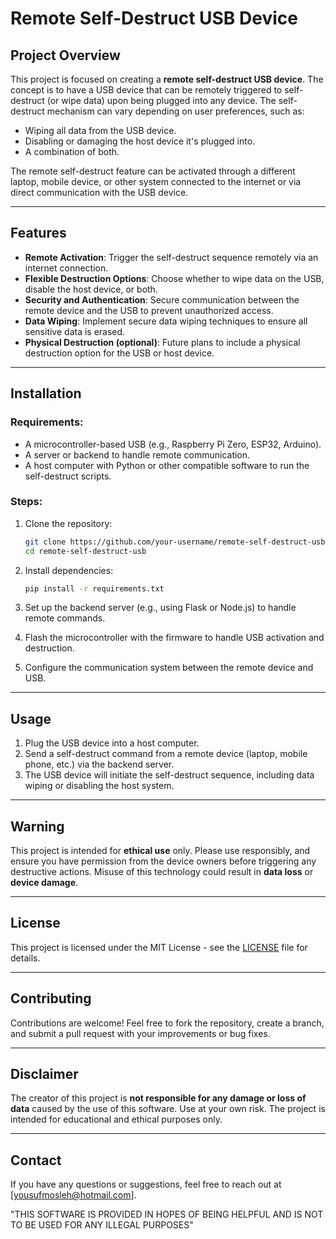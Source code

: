 # Remote Self-Destruct USB Device

## Project Overview
This project is focused on creating a **remote self-destruct USB device**. The concept is to have a USB device that can be remotely triggered to self-destruct (or wipe data) upon being plugged into any device. The self-destruct mechanism can vary depending on user preferences, such as:
- Wiping all data from the USB device.
- Disabling or damaging the host device it's plugged into.
- A combination of both.

The remote self-destruct feature can be activated through a different laptop, mobile device, or other system connected to the internet or via direct communication with the USB device.

---

## Features
- **Remote Activation**: Trigger the self-destruct sequence remotely via an internet connection.
- **Flexible Destruction Options**: Choose whether to wipe data on the USB, disable the host device, or both.
- **Security and Authentication**: Secure communication between the remote device and the USB to prevent unauthorized access.
- **Data Wiping**: Implement secure data wiping techniques to ensure all sensitive data is erased.
- **Physical Destruction (optional)**: Future plans to include a physical destruction option for the USB or host device.

---

## Installation

### Requirements:
- A microcontroller-based USB (e.g., Raspberry Pi Zero, ESP32, Arduino).
- A server or backend to handle remote communication.
- A host computer with Python or other compatible software to run the self-destruct scripts.

### Steps:
1. Clone the repository:
    ```bash
    git clone https://github.com/your-username/remote-self-destruct-usb.git
    cd remote-self-destruct-usb
    ```

2. Install dependencies:
    ```bash
    pip install -r requirements.txt
    ```

3. Set up the backend server (e.g., using Flask or Node.js) to handle remote commands.

4. Flash the microcontroller with the firmware to handle USB activation and destruction.

5. Configure the communication system between the remote device and USB.

---

## Usage

1. Plug the USB device into a host computer.
2. Send a self-destruct command from a remote device (laptop, mobile phone, etc.) via the backend server.
3. The USB device will initiate the self-destruct sequence, including data wiping or disabling the host system.

---

## Warning
This project is intended for **ethical use** only. Please use responsibly, and ensure you have permission from the device owners before triggering any destructive actions. Misuse of this technology could result in **data loss** or **device damage**.

---

## License

This project is licensed under the MIT License - see the [LICENSE](LICENSE) file for details.

---

## Contributing

Contributions are welcome! Feel free to fork the repository, create a branch, and submit a pull request with your improvements or bug fixes.

---

## Disclaimer
The creator of this project is **not responsible for any damage or loss of data** caused by the use of this software. Use at your own risk. The project is intended for educational and ethical purposes only.

---

## Contact
If you have any questions or suggestions, feel free to reach out at [yousufmosleh@hotmail.com].

"THIS SOFTWARE IS PROVIDED IN HOPES OF BEING HELPFUL AND IS NOT TO BE USED FOR ANY ILLEGAL PURPOSES"
